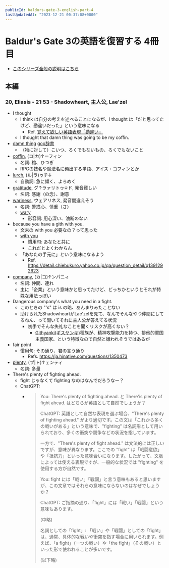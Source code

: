 ```yaml
---
publicId: baldurs-gate-3-english-part-4
lastUpdatedAt: "2023-12-21 00:37:08+0000"
---
```


# Baldur's Gate 3の英語を復習する 4冊目

- [このシリーズ全般の説明はこちら](./baldurs-gate-3-english-index.html)

## 本編

### 20, Eliasis - 21:53 - Shadowheart, 主人公, Lae'zel

- I thought
  - I think は自分の考えを述べることになるが、I thought は「だと思ってたけど、勘違いだった」という意味になる
    - Ref. [覚えて欲しい英語表現「勘違い」](https://www.pdc.co.jp/an_instant_reply/2017/03/21/thought/)
  - I thought that damn thing was going to be my coffin.
- [damn thing](https://ejje.weblio.jp/content/damn+thing) [goo辞書](https://dictionary.goo.ne.jp/word/en/a+damn+thing/)
  - （物に対して）こいつ、ろくでもないもの、ろくでもないこと
- [coffin](https://ejje.weblio.jp/content/coffin), (コ|カ)↑ーフィン
  - 名詞: 棺、ひつぎ
  - RPGの技名や魔法名に頻出する単語、アイス・コフィンとか
- [lurch](https://ejje.weblio.jp/content/lurch), (ル|ラ)ゥチ↓
  - 自動詞: 急に傾く、よろめく
- [gratitude](https://ejje.weblio.jp/content/gratitude), グ↑ラァリトゥ↓ド, 発音難しい
  - 名詞: 感謝（の念）、謝意
- [wariness](https://ejje.weblio.jp/content/wariness), ウェアリネス, 発音間違えそう
  - 名詞: 警戒心、慎重（さ）
  - [wary](https://ejje.weblio.jp/content/wary)
    - 形容詞: 用心深い、油断のない
- because you have a gith with you.
  - 文末の with you 必要なの？って思った
  - [with you](https://ejje.weblio.jp/content/with+you)
    - 慣用句: あなたと共に
    - これだとよくわからん
  - 「あなたの手元に」という意味になるよう
    - Ref. https://detail.chiebukuro.yahoo.co.jp/qa/question_detail/q1391292623
- [company](https://ejje.weblio.jp/content/company), (カ|コ)↑ンパニィ
  - 名詞: 仲間、連れ
  - 主に「企業」という意味かと思ってたけど、どっちかというとそれが特殊な用法っぽい
- Dangerous company's what you need in a fight.
  - このときの "'s" は is の略、あんまりみたことない
  - 助けられたShadowheartがLae'zelを見て、なんでそんなやつ仲間にしてるねん、って聞いてそれに主人公が答えてる状況
    - 初手でそんな失礼なことを聞くリスクが高くない？
      - [Githyanki(ギスヤンキ)](https://ja.wikipedia.org/wiki/%E3%82%AE%E3%82%B9%E3%83%A4%E3%83%B3%E3%82%AD)種族が、精神攻撃能力を持つ、排他的軍国主義国家、という特徴なので自然と嫌われそうではあるが
- fair point
  - 慣用句: その通り、君の言う通り
    - Refs. https://ja.hinative.com/questions/1350473
- [plenty](https://ejje.weblio.jp/content/plenty), (プ|ト)↑ェンティ
  - 名詞: 多量
- There's plenty of fighting ahead.
  - fight じゃなくて fighting なのはなんでだろうなー？
  - ChatGPT:
    - > You: There's plenty of fighting ahead. と There'is plenty of fight ahead. はどちらが英語として自然でしょうか？
      >
      > ChatGPT: 英語として自然な表現を選ぶ場合、"There's plenty of fighting ahead." がより適切です。この文は「これから多くの戦いがある」という意味で、"fighting" は名詞形として用いられており、多くの衝突や競争などの状況を指しています。
      >
      > 一方で、"There's plenty of fight ahead." は文法的には正しいですが、意味が異なります。ここでの "fight" は「戦闘意欲」や「抵抗力」といった意味合いになります。したがって、文脈によっては使える表現ですが、一般的な状況では "fighting" を使用する方が自然です。
      >
      > You: fight には「戦い」「戦闘」と言う意味もあると思いますが、この文章ではそれらの意味にならないのはなぜでしょうか？
      >
      > ChatGPT: ご指摘の通り、「fight」には「戦い」「戦闘」という意味もあります。
      >
      > (中略)
      >
      > 名詞としての「fight」: 「戦い」や「戦闘」としての「fight」は、通常、具体的な戦いや衝突を指す場合に用いられます。例えば、「a fight」（一つの戦い）や「the fight」（その戦い）といった形で使われることが多いです。
      >
      > (以下略)
